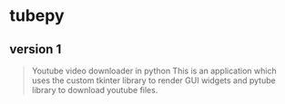# tubepy

## version 1

> Youtube video downloader in python
> This is an application which uses the custom tkinter library to render GUI widgets and pytube library to download youtube files.


